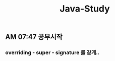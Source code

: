 ﻿---
layout: post
title: "Java-Study"
javastudy: true
---
## AM 07:47 공부시작
### overriding - super - signature 를 같게..